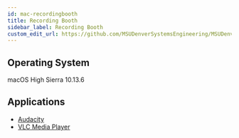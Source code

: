 ```yaml
---
id: mac-recordingbooth
title: Recording Booth
sidebar_label: Recording Booth
custom_edit_url: https://github.com/MSUDenverSystemsEngineering/MSUDenverSystemsEngineering.github.io/edit/source/docs/image-mac-recordingbooth.md
---
```


## Operating System
macOS High Sierra 10.13.6

## Applications
* [Audacity](package-mac-audacity.md)
* [VLC Media Player](package-mac-vlc.md)
